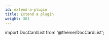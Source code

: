 ```yaml
---
id: extend-a-plugin
title: Extend a plugin
weight: 303
---
```


import DocCardList from '@theme/DocCardList';

<DocCardList />